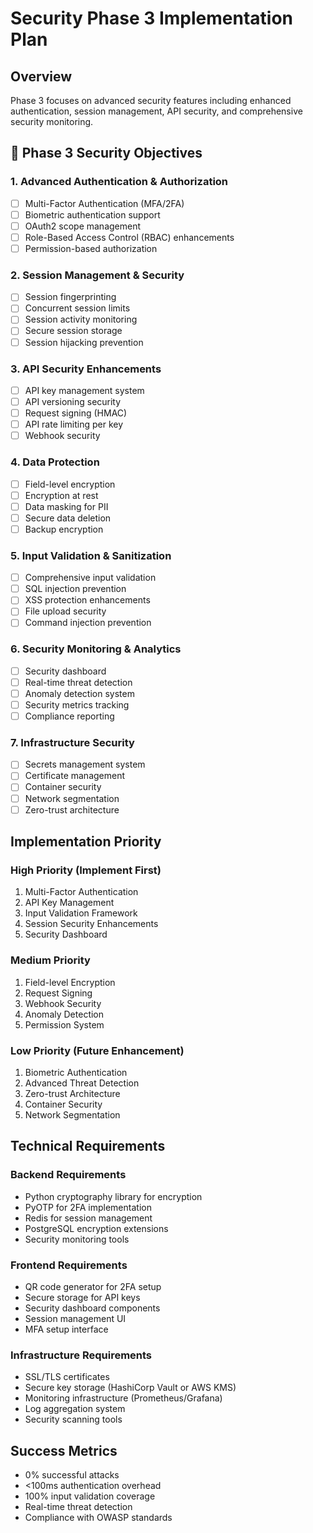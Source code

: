 # Security Phase 3 Implementation Plan

## Overview
Phase 3 focuses on advanced security features including enhanced authentication, session management, API security, and comprehensive security monitoring.

## 🎯 Phase 3 Security Objectives

### 1. Advanced Authentication & Authorization
- [ ] Multi-Factor Authentication (MFA/2FA)
- [ ] Biometric authentication support
- [ ] OAuth2 scope management
- [ ] Role-Based Access Control (RBAC) enhancements
- [ ] Permission-based authorization

### 2. Session Management & Security
- [ ] Session fingerprinting
- [ ] Concurrent session limits
- [ ] Session activity monitoring
- [ ] Secure session storage
- [ ] Session hijacking prevention

### 3. API Security Enhancements
- [ ] API key management system
- [ ] API versioning security
- [ ] Request signing (HMAC)
- [ ] API rate limiting per key
- [ ] Webhook security

### 4. Data Protection
- [ ] Field-level encryption
- [ ] Encryption at rest
- [ ] Data masking for PII
- [ ] Secure data deletion
- [ ] Backup encryption

### 5. Input Validation & Sanitization
- [ ] Comprehensive input validation
- [ ] SQL injection prevention
- [ ] XSS protection enhancements
- [ ] File upload security
- [ ] Command injection prevention

### 6. Security Monitoring & Analytics
- [ ] Security dashboard
- [ ] Real-time threat detection
- [ ] Anomaly detection system
- [ ] Security metrics tracking
- [ ] Compliance reporting

### 7. Infrastructure Security
- [ ] Secrets management system
- [ ] Certificate management
- [ ] Container security
- [ ] Network segmentation
- [ ] Zero-trust architecture

## Implementation Priority

### High Priority (Implement First)
1. Multi-Factor Authentication
2. API Key Management
3. Input Validation Framework
4. Session Security Enhancements
5. Security Dashboard

### Medium Priority
1. Field-level Encryption
2. Request Signing
3. Webhook Security
4. Anomaly Detection
5. Permission System

### Low Priority (Future Enhancement)
1. Biometric Authentication
2. Advanced Threat Detection
3. Zero-trust Architecture
4. Container Security
5. Network Segmentation

## Technical Requirements

### Backend Requirements
- Python cryptography library for encryption
- PyOTP for 2FA implementation
- Redis for session management
- PostgreSQL encryption extensions
- Security monitoring tools

### Frontend Requirements
- QR code generator for 2FA setup
- Secure storage for API keys
- Security dashboard components
- Session management UI
- MFA setup interface

### Infrastructure Requirements
- SSL/TLS certificates
- Secure key storage (HashiCorp Vault or AWS KMS)
- Monitoring infrastructure (Prometheus/Grafana)
- Log aggregation system
- Security scanning tools

## Success Metrics
- 0% successful attacks
- <100ms authentication overhead
- 100% input validation coverage
- Real-time threat detection
- Compliance with OWASP standards